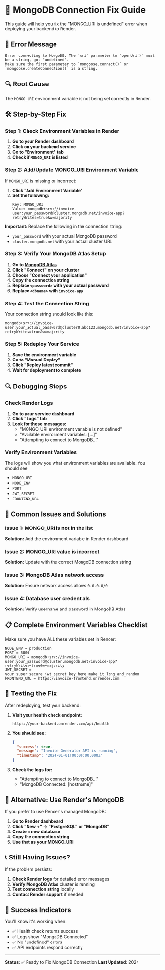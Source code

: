 # 🔧 MongoDB Connection Fix Guide

This guide will help you fix the "MONGO_URI is undefined" error when deploying your backend to Render.

## 🚨 Error Message

```
Error connecting to MongoDB: The `uri` parameter to `openUri()` must be a string, got "undefined".
Make sure the first parameter to `mongoose.connect()` or `mongoose.createConnection()` is a string.
```

## 🔍 Root Cause

The `MONGO_URI` environment variable is not being set correctly in Render.

## 🛠️ Step-by-Step Fix

### Step 1: Check Environment Variables in Render

1. **Go to your Render dashboard**
2. **Click on your backend service**
3. **Go to "Environment" tab**
4. **Check if `MONGO_URI` is listed**

### Step 2: Add/Update MONGO_URI Environment Variable

If `MONGO_URI` is missing or incorrect:

1. **Click "Add Environment Variable"**
2. **Set the following:**
   ```
   Key: MONGO_URI
   Value: mongodb+srv://invoice-user:your_password@cluster.mongodb.net/invoice-app?retryWrites=true&w=majority
   ```

**Important:** Replace the following in the connection string:

- `your_password` with your actual MongoDB password
- `cluster.mongodb.net` with your actual cluster URL

### Step 3: Verify Your MongoDB Atlas Setup

1. **Go to [MongoDB Atlas](https://cloud.mongodb.com)**
2. **Click "Connect" on your cluster**
3. **Choose "Connect your application"**
4. **Copy the connection string**
5. **Replace `<password>` with your actual password**
6. **Replace `<dbname>` with `invoice-app`**

### Step 4: Test the Connection String

Your connection string should look like this:

```
mongodb+srv://invoice-user:your_actual_password@cluster0.abc123.mongodb.net/invoice-app?retryWrites=true&w=majority
```

### Step 5: Redeploy Your Service

1. **Save the environment variable**
2. **Go to "Manual Deploy"**
3. **Click "Deploy latest commit"**
4. **Wait for deployment to complete**

## 🔍 Debugging Steps

### Check Render Logs

1. **Go to your service dashboard**
2. **Click "Logs" tab**
3. **Look for these messages:**
   - "MONGO_URI environment variable is not defined"
   - "Available environment variables: [...]"
   - "Attempting to connect to MongoDB..."

### Verify Environment Variables

The logs will show you what environment variables are available. You should see:

- `MONGO_URI`
- `NODE_ENV`
- `PORT`
- `JWT_SECRET`
- `FRONTEND_URL`

## 🚨 Common Issues and Solutions

### Issue 1: MONGO_URI is not in the list

**Solution:** Add the environment variable in Render dashboard

### Issue 2: MONGO_URI value is incorrect

**Solution:** Update with the correct MongoDB connection string

### Issue 3: MongoDB Atlas network access

**Solution:** Ensure network access allows `0.0.0.0/0`

### Issue 4: Database user credentials

**Solution:** Verify username and password in MongoDB Atlas

## 📋 Complete Environment Variables Checklist

Make sure you have ALL these variables set in Render:

```
NODE_ENV = production
PORT = 5000
MONGO_URI = mongodb+srv://invoice-user:your_password@cluster.mongodb.net/invoice-app?retryWrites=true&w=majority
JWT_SECRET = your_super_secure_jwt_secret_key_here_make_it_long_and_random
FRONTEND_URL = https://invoice-frontend.onrender.com
```

## 🧪 Testing the Fix

After redeploying, test your backend:

1. **Visit your health check endpoint:**

   ```
   https://your-backend.onrender.com/api/health
   ```

2. **You should see:**

   ```json
   {
     "success": true,
     "message": "Invoice Generator API is running",
     "timestamp": "2024-01-01T00:00:00.000Z"
   }
   ```

3. **Check the logs for:**
   - "Attempting to connect to MongoDB..."
   - "MongoDB Connected: [hostname]"

## 🔄 Alternative: Use Render's MongoDB

If you prefer to use Render's managed MongoDB:

1. **Go to Render dashboard**
2. **Click "New +" → "PostgreSQL" or "MongoDB"**
3. **Create a new database**
4. **Copy the connection string**
5. **Use that as your MONGO_URI**

## 📞 Still Having Issues?

If the problem persists:

1. **Check Render logs** for detailed error messages
2. **Verify MongoDB Atlas** cluster is running
3. **Test connection string** locally
4. **Contact Render support** if needed

## 🎉 Success Indicators

You'll know it's working when:

- ✅ Health check returns success
- ✅ Logs show "MongoDB Connected"
- ✅ No "undefined" errors
- ✅ API endpoints respond correctly

---

**Status**: ✅ Ready to Fix MongoDB Connection
**Last Updated**: 2024
